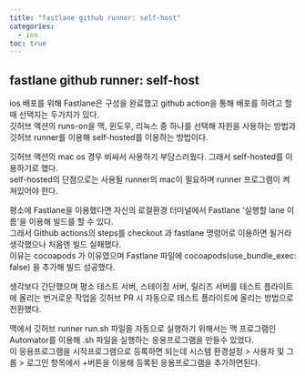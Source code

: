 ```yaml
---
title: "fastlane github runner: self-host"
categories: 
  - ios
toc: true
---
```


## fastlane github runner: self-host
  
ios 배포를 위해 Fastlane은 구성을 완료했고 github action을 통해 배포를 하려고 할때 선택지는 두가지가 있다.  
깃허브 액션의 runs-on을 맥, 윈도우, 리눅스 중 하나를 선택해 자원을 사용하는 방법과 깃허브 runner를 이용해 self-hosted를 이용하는 방법이다.  
  
깃허브 액션의 mac os 경우 비싸서 사용하기 부담스러웠다. 그래서 self-hosted를 이용하기로 했다.  
self-hosted의 단점으로는 사용될 runner의 mac이 필요하며 runner 프로그램이 켜져있어야 한다.  
  
평소에 Fastlane을 이용했다면 자신의 로컬환경 터미널에서 Fastlane '실행할 lane 이름'을 이용해 빌드를 할 수 있다.  
그래서 Github actions의 steps를 checkout 과 fastlane 명령어로 이용하면 될거라 생각했으나 처음엔 빌드 실패했다.  
이유는 cocoapods 가 이유였으며 Fastlane 파일에 cocoapods(use_bundle_exec: false) 을 추가해 빌드 성공했다.  
  
생각보다 간단했으며 평소 테스트 서버, 스테이징 서버, 릴리즈 서버를 테스트 플라이트에 올리는 번거로운 작업을 깃허브 PR 시 자동으로 테스트 플라이트에 올리는 방법으로 전환했다.  
  
맥에서 깃허브 runner run.sh 파일을 자동으로 실행하기 위해서는 맥 프로그램인 Automator를 이용해 .sh 파일을 실행하는 응용프로그램을 만들수 있었다.  
이 응용프로그램을 시작프로그램으로 등록하면 되는데 시스템 환경설정 > 사용자 및 그룹 > 로그인 항목에서 +버튼을 이용해 등록된 응용프로그램을 추가하면된다.  
